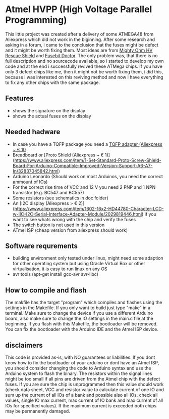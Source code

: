 # Atmel HVPP (High Voltage Parallel Programming)

This little project was created after a delivery of some ATMEGA48 from Aliexpress which did not work in the biginning.
After some research and asking in a forum, i came to the conclusion that the fuses might be defect and it might be worth fixing them.
Most ideas are from [Mighty Ohm HV Rescue Shield](http://mightyohm.com/blog/products/hv-rescue-shield-2-x/) and [Fusebit Doctor](http://mdiy.pl/atmega-fusebit-doctor-hvpp/?lang=en). The only problem was, that there is no full description and no sourcecode available, so i started to develop my own code and at the end i successfully revived these ATMega chips.
If you have only 3 defect chips like me, then it might not be worth fixing them, i did this, because i was interested on this reviving method and now i have everything to fix any other chips with the same package.

## Features
* shows the signature on the display
* shows the actual fuses on the display

## Needed hadware
* In case you have a TQFP package you need a [TQFP adapter (Aliexpress ~ € 10](https://www.aliexpress.com/item/Free-shipping-CHIP-PROGRAMMER-SOCKET-TQFP32-QFP32-LQFP32-TO-DIP28-TQFP32-to-dip32-adapter-socket-support/32425007152.html)
* Breadboard or [Proto Shield (Aliexpress ~ € 1)] (https://www.aliexpress.com/item/1-Set-Standard-Proto-Screw-Shield-Board-For-Arduino-Compatible-Improved-Version-Support-A6-A7-In/32837045842.html)
* Arduino Leonardo (Should work on most Arduinos, you need the correct ammount of IOs)
* For the correct rise time of VCC and 12 V you need 2 PNP and 1 NPN transistor (e.g. BC547 and BC557)
* Some resistors (see schematics in doc folder)
* An [I2C display (Aliexpress > € 2)] (https://www.aliexpress.com/item/1602-16x2-HD44780-Character-LCD-w-IIC-I2C-Serial-Interface-Adapter-Module/2029819446.html) if you want to see whats wrong with the chip and verify the fuses
* The switch button is not used in this version
* ATmel ISP (cheap version from aliexpress should work)

## Software requrements
* building environment only tested under linux, might need some adaption for other operating system but using Oracle Virtual Box or other virtualisation, it is easy to run linux on any OS
* avr tools (apt-get install gcc-avr avr-libc)

## How to compile and flash
The makfile has the target "program" which compiles and flashes using the settings in the Makefile. 
If you only want to build just type "make" in a terminal.
Make sure to change the device if you use a different Arduino board, also make sure to change the IO settings in the main.c file at the beginning. If you flash with this Makefile, the bootloader will be removed. You can fix the bootloader with the Arduino IDE and the Atmel ISP device.

## disclaimers
This code is provided as-is, with NO guarantees or liabilities.
If you dont know how to fix the bootloader of your arduino or dont have an Atmel ISP, you should consider changing the code to Arduino syntax and use the Arduino system to flash the binary. The resistors within the signal lines might be too small if all pins are driven from the Atmel chip with the defect fuses. If you are sure the chip is unprogrammed then this value should work (check data sheet, VCC and resistor value to calculate current of one IO and sum up the current of all IOs of a bank and possible also all IOs, check all values, single IO max current, max current of IO bank and max current of all IOs for specified values). If the maximum current is exceeded both chips may be permanently damaged.


